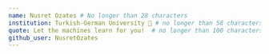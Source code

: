 ```yaml
---
name: Nusret Ozates # No longer than 28 characters
institution: Turkish-German University 🚩 # no longer than 58 characters
quote: Let the machines learn for you!  # no longer than 100 characters, avoid using quotes(") to guarantee the format remains the same.
github_user: NusretOzates
---
```

